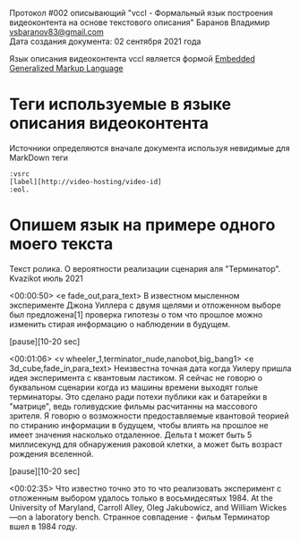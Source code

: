 Протокол #002 описывающий 
"vccl - Формальный язык построения видеоконтента на основе текстового описания"
Баранов Владимир vsbaranov83@gmail.com <br>
Дата создания документа: 02 сентября 2021 года

Язык описания видеоконтента vccl является формой [Embedded Generalized Markup Language](https://ru.wikipedia.org/wiki/Generalized_Markup_Language)

# Теги используемые в языке описания видеоконтента
Источники определяются вначале документа используя невидимые для MarkDown теги <br>
```
:vsrc 
[label][http://video-hosting/video-id] 
:eol. 
```


# Опишем язык на примере одного моего текста

Текст ролика. О вероятности реализации сценария аля "Терминатор".
Kvazikot июль 2021

<00:00:50> <e fade_out,para_text> В известном мысленном эксперименте Джона Уиллера с двумя щелями и отложенном выборе был предложена[1] проверка гипотезы о том что прошлое можно изменить стирая информацию о наблюдении в будущем.

[pause][10-20 sec]

<00:01:06> <v wheeler_1,terminator_nude,nanobot,big_bang1> <e 3d_cube,fade_in,para_text> Неизвестна точная дата когда Уилеру пришла идея эксперимента с квантовым ластиком. Я сейчас не говорю о буквальном сценарии когда из машины времени выходят голые терминаторы. Это сделано ради потехи публики как и батарейки в "матрице", ведь голивудские фильмы расчитанны на массового зрителя. Я говорю о возможности предоставляемые квантовой теорией по стиранию информации в будущем, чтобы влиять на прошлое не имеет значения насколько отдаленное. Дельта t может быть 5 миллисекунд для обнаружения раковой клетки, а может быть возраст рождения вселенной.

[pause][10-20 sec]

<00:02:35> Что известно точно это то что реализовать эксперимент с отложенным выбором удалось только в восьмидесятых 1984. At the University of Maryland, Carroll Alley, Oleg Jakubowicz, and William Wickes—on a laboratory bench. Странное совпадение - фильм Терминатор вшел в 1984 году.
 
